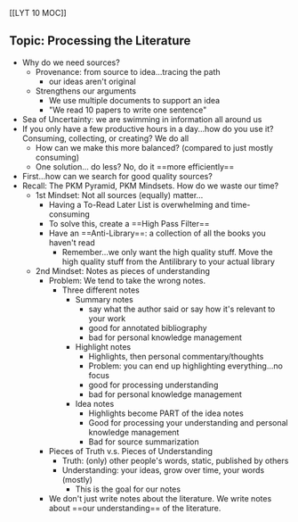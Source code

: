 [[LYT 10 MOC]]

## Topic: Processing the Literature
- Why do we need sources?
	- Provenance: from source to idea...tracing the path
		- our ideas aren't original
	- Strengthens our arguments
		- We use multiple documents to support an idea
		- "We read 10 papers to write one sentence"
- Sea of Uncertainty: we are swimming in information all around us
- If you only have a few productive hours in a day...how do you use it? Consuming, collecting, or creating? We do all
	- How can we make this more balanced? (compared to just mostly consuming)
	- One solution... do less? No, do it ==more efficiently==
- First...how can we search for good quality sources?
- Recall: The PKM Pyramid, PKM Mindsets. How do we waste our time?
	- 1st Mindset: Not all sources (equally) matter...
		- Having a To-Read Later List is overwhelming and time-consuming
		- To solve this, create a ==High Pass Filter==
		- Have an ==Anti-Library==: a collection of all the books you haven't read
			- Remember...we only want the high quality stuff. Move the high quality stuff from the Antilibrary to your actual library
	- 2nd Mindset: Notes as pieces of understanding
		- Problem: We tend to take the wrong notes. 
			- Three different notes
				- Summary notes
					- say what the author said or say how it's relevant to your work
					- good for annotated bibliography
					- bad for personal knowledge management
				- Highlight notes
					- Highlights, then personal commentary/thoughts
					- Problem: you can end up highlighting everything...no focus
					- good for processing understanding
					- bad for personal knowledge management
				- Idea notes
					- Highlights become PART of the idea notes
					- Good for processing your understanding and personal knowledge management
					- Bad for source summarization
		- Pieces of Truth v.s. Pieces of Understanding 
			- Truth: (only) other people's words, static, published by others
			- Understanding: your ideas, grow over time, your words (mostly)
				- This is the goal for our notes
		- We don't just write notes about the literature. We write notes about ==our understanding== of the literature.